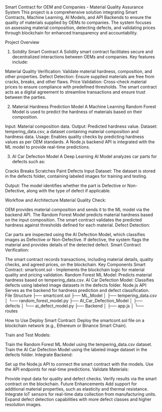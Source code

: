 Smart Contract for OEM and Companies - Material Quality Assurance System
This project is a comprehensive solution integrating Smart Contracts, Machine Learning, AI Models, and API Backends to ensure the quality of materials supplied by OEMs to companies. The system focuses on assessing material composition, detecting defects, and validating prices through blockchain for enhanced transparency and accountability.

Project Overview
1. Solidity Smart Contract
A Solidity smart contract facilitates secure and decentralized interactions between OEMs and companies. Key features include:

Material Quality Verification: Validate material hardness, composition, and other properties.
Defect Detection: Ensure supplied materials are free from cracks, breaks, and other flaws.
Price Validation: Cross-check material prices to ensure compliance with predefined thresholds.
The smart contract acts as a digital agreement to streamline transactions and ensure trust between the parties.

2. Material Hardness Prediction Model
A Machine Learning Random Forest Model is used to predict the hardness of materials based on their composition.

Input: Material composition data.
Output: Predicted hardness value.
Dataset: tempering_data.csv, a dataset containing material composition and hardness data.
Usage: Enables quality checks by predicting hardness values as per OEM standards.
A Node.js backend API is integrated with the ML model to provide real-time predictions.

3. AI Car Defection Model
A Deep Learning AI Model analyzes car parts for defects such as:

Cracks
Breaks
Scratches
Paint Defects
Input Dataset: The dataset is stored in the defects folder, containing labeled images for training and testing.

Output: The model identifies whether the part is Defective or Non-Defective, along with the type of defect if applicable.

Workflow and Architecture
Material Quality Check:

OEM provides material composition and sends it to the ML model via the backend API.
The Random Forest Model predicts material hardness based on the input composition.
The smart contract validates the predicted hardness against thresholds defined for each material.
Defect Detection:

Car parts are inspected using the AI Defection Model, which classifies images as Defective or Non-Defective.
If defective, the system flags the material and provides details of the detected defect.
Smart Contract Verification:

The smart contract records transactions, including material details, quality checks, and agreed prices, on the blockchain.
Key Components
Smart Contract: smartcont.sol - Implements the blockchain logic for material quality and pricing validation.
Random Forest ML Model: Predicts material hardness based on tempering_data.csv.
AI Car Defection Model: Classifies defects using labeled image datasets in the defects folder.
Node.js API: Serves as the backend for hardness prediction and defect classification.
File Structure
├── smartcont.sol 
├── ML_Model 
│   ├── tempering_data.csv
│   └── random_forest_model.py
├── AI_Car_Defection_Model
│   ├── defects 
│   └── ai_defect_model.py
├── Backend 
│   ├── app.js 
│   └── routes

How to Use
Deploy Smart Contract:
Deploy the smartcont.sol file on a blockchain network (e.g., Ethereum or Binance Smart Chain).

Train and Test Models:


Train the Random Forest ML Model using the tempering_data.csv dataset.
Train the AI Car Defection Model using the labeled image dataset in the defects folder.
Integrate Backend:

Set up the Node.js API to connect the smart contract with the models.
Use the API endpoints for real-time predictions.
Validate Materials:

Provide input data for quality and defect checks.
Verify results via the smart contract on the blockchain.
Future Enhancements
Add support for additional material properties, such as elasticity and thermal resistance.
Integrate IoT sensors for real-time data collection from manufacturing units.
Expand defect detection capabilities with more defect classes and higher resolution images.
